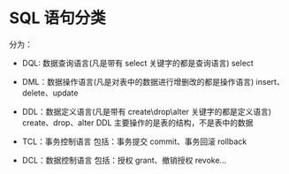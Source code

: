 # SQL 语句分类

分为：

- DQL: 数据查询语言(凡是带有 select 关键字的都是查询语言)
select

- DML：数据操作语言(凡是对表中的数据进行增删改的都是操作语言)
insert、delete、update

- DDL：数据定义语言(凡是带有 create\drop\alter 关键字的都是定义语言)
create、drop、alter
DDL 主要操作的是表的结构，不是表中的数据

- TCL：事务控制语言
包括：事务提交 commit、事务回滚 rollback

- DCL：数据控制语言
包括：授权 grant、撤销授权 revoke...
